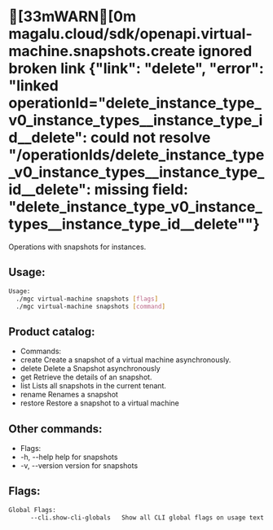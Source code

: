# [33mWARN[0m	magalu.cloud/sdk/openapi.virtual-machine.snapshots.create	ignored broken link	{"link": "delete", "error": "linked operationId=\"delete_instance_type_v0_instance_types__instance_type_id__delete\": could not resolve \"/operationIds/delete_instance_type_v0_instance_types__instance_type_id__delete\": missing field: \"delete_instance_type_v0_instance_types__instance_type_id__delete\""}
Operations with snapshots for instances.

## Usage:
```bash
Usage:
  ./mgc virtual-machine snapshots [flags]
  ./mgc virtual-machine snapshots [command]
```

## Product catalog:
- Commands:
- create      Create a snapshot of a virtual machine asynchronously.
- delete      Delete a Snapshot asynchronously
- get         Retrieve the details of an snapshot.
- list        Lists all snapshots in the current tenant.
- rename      Renames a snapshot
- restore     Restore a snapshot to a virtual machine

## Other commands:
- Flags:
- -h, --help      help for snapshots
- -v, --version   version for snapshots

## Flags:
```bash
Global Flags:
      --cli.show-cli-globals   Show all CLI global flags on usage text
```

